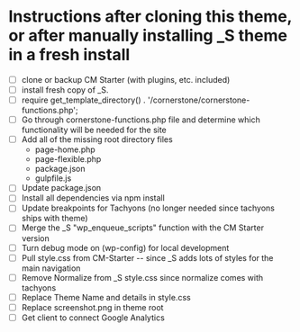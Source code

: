 Instructions after cloning this theme, or after manually installing _S theme in a fresh install
===

- [ ] clone or backup CM Starter (with plugins, etc. included)
- [ ] install fresh copy of _S.
- [ ] require get_template_directory() . '/cornerstone/cornerstone-functions.php';
- [ ] Go through cornerstone-functions.php file and determine which functionality will be needed for the site
- [ ] Add all of the missing root directory files
    - page-home.php
    - page-flexible.php
    - package.json
    - gulpfile.js
- [ ] Update package.json
- [ ] Install all dependencies via npm install
- [ ] Update breakpoints for Tachyons (no longer needed since tachyons ships with theme)
- [ ] Merge the _S "wp_enqueue_scripts" function with the CM Starter version
- [ ] Turn debug mode on (wp-config) for local development
- [ ] Pull style.css from CM-Starter -- since _S adds lots of styles for the main navigation
- [ ] Remove Normalize from _S style.css since normalize comes with tachyons
- [ ] Replace Theme Name and details in style.css
- [ ] Replace screenshot.png in theme root
- [ ] Get client to connect Google Analytics